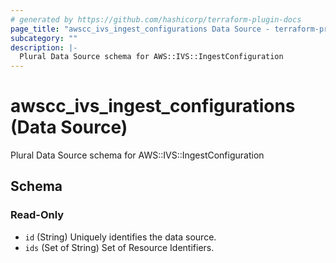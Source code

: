 ```yaml
---
# generated by https://github.com/hashicorp/terraform-plugin-docs
page_title: "awscc_ivs_ingest_configurations Data Source - terraform-provider-awscc"
subcategory: ""
description: |-
  Plural Data Source schema for AWS::IVS::IngestConfiguration
---
```


# awscc_ivs_ingest_configurations (Data Source)

Plural Data Source schema for AWS::IVS::IngestConfiguration



<!-- schema generated by tfplugindocs -->
## Schema

### Read-Only

- `id` (String) Uniquely identifies the data source.
- `ids` (Set of String) Set of Resource Identifiers.
